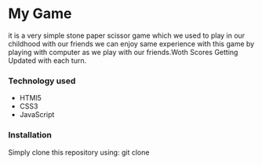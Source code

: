 <h1>My Game</h1>
<p>it is a very simple stone paper scissor game which we used to play in our childhood with our friends we can enjoy same experience with this game by playing with computer as we play with our friends.Woth Scores Getting Updated with each turn.</p>
<h3>Technology used</h3>
<ul>
<li>HTMl5</li>
<li>CSS3</li>
<li>JavaScript</li>
</ul>
<h3>Installation</h3>
<p>Simply clone this repository using: git clone</p>
